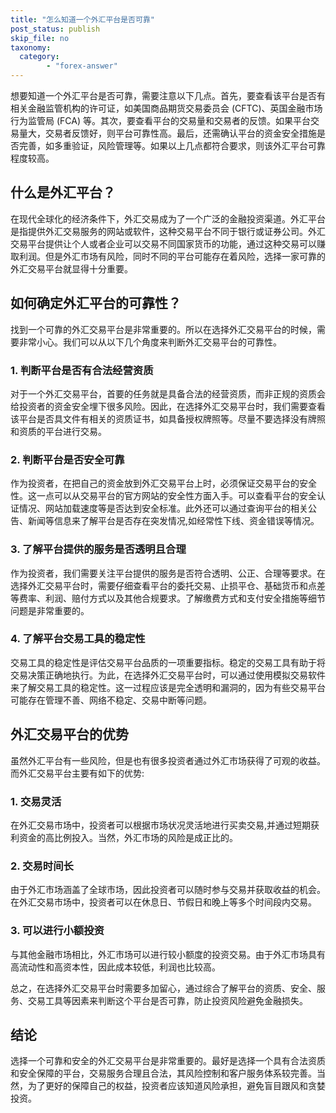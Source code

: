 ```yaml
---
title: "怎么知道一个外汇平台是否可靠"
post_status: publish
skip_file: no
taxonomy:
  category:
        - "forex-answer"
---
```


想要知道一个外汇平台是否可靠，需要注意以下几点。首先，要查看该平台是否有相关金融监管机构的许可证，如美国商品期货交易委员会 (CFTC)、英国金融市场行为监管局 (FCA) 等。其次，要查看平台的交易量和交易者的反馈。如果平台交易量大，交易者反馈好，则平台可靠性高。最后，还需确认平台的资金安全措施是否完善，如多重验证，风险管理等。如果以上几点都符合要求，则该外汇平台可靠程度较高。

## 什么是外汇平台？

在现代全球化的经济条件下，外汇交易成为了一个广泛的金融投资渠道。外汇平台是指提供外汇交易服务的网站或软件，这种交易平台不同于银行或证券公司。外汇交易平台提供让个人或者企业可以交易不同国家货币的功能，通过这种交易可以赚取利润。但是外汇市场有风险，同时不同的平台可能存在着风险，选择一家可靠的外汇交易平台就显得十分重要。

## 如何确定外汇平台的可靠性？

找到一个可靠的外汇交易平台是非常重要的。所以在选择外汇交易平台的时候，需要非常小心。我们可以从以下几个角度来判断外汇交易平台的可靠性。

### 1. 判断平台是否有合法经营资质

对于一个外汇交易平台，首要的任务就是具备合法的经营资质，而非正规的资质会给投资者的资金安全埋下很多风险。因此，在选择外汇交易平台时，我们需要查看该平台是否具文件有相关的资质证书，如具备授权牌照等。尽量不要选择没有牌照和资质的平台进行交易。

### 2. 判断平台是否安全可靠

作为投资者，在把自己的资金放到外汇交易平台上时，必须保证交易平台的安全性。这一点可以从交易平台的官方网站的安全性方面入手。可以查看平台的安全认证情况、网站加载速度等是否达到安全标准。此外还可以通过查询平台的相关公告、新闻等信息来了解平台是否存在突发情况,如经常性下线、资金错误等情况。

### 3. 了解平台提供的服务是否透明且合理

作为投资者，我们需要关注平台提供的服务是否符合透明、公正、合理等要求。在选择外汇交易平台时，需要仔细查看平台的委托交易、止损平仓、基础货币和点差等费率、利润、赔付方式以及其他合规要求。了解缴费方式和支付安全措施等细节问题是非常重要的。

### 4. 了解平台交易工具的稳定性

交易工具的稳定性是评估交易平台品质的一项重要指标。稳定的交易工具有助于将交易决策正确地执行。为此，在选择外汇交易平台时，可以通过使用模拟交易软件来了解交易工具的稳定性。这一过程应该是完全透明和漏洞的，因为有些交易平台可能存在管理不善、网络不稳定、交易中断等问题。

## 外汇交易平台的优势

虽然外汇平台有一些风险，但是也有很多投资者通过外汇市场获得了可观的收益。而外汇交易平台主要有如下的优势:

### 1. 交易灵活

在外汇交易市场中，投资者可以根据市场状况灵活地进行买卖交易,并通过短期获利资金的高比例投入。当然，外汇市场的风险是成正比的。

### 2. 交易时间长

由于外汇市场涵盖了全球市场，因此投资者可以随时参与交易并获取收益的机会。在外汇交易市场中，投资者可以在休息日、节假日和晚上等多个时间段内交易。

### 3. 可以进行小额投资

与其他金融市场相比，外汇市场可以进行较小额度的投资交易。由于外汇市场具有高流动性和高资本性，因此成本较低，利润也比较高。

总之，在选择外汇交易平台时需要多加留心，通过综合了解平台的资质、安全、服务、交易工具等因素来判断这个平台是否可靠，防止投资风险避免金融损失。

## 结论

选择一个可靠和安全的外汇交易平台是非常重要的。最好是选择一个具有合法资质和安全保障的平台，交易服务合理且合法，其风险控制和客户服务体系较完善。当然，为了更好的保障自己的权益，投资者应该知道风险承担，避免盲目跟风和贪婪投资。


